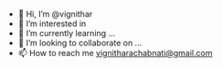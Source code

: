 - 👋 Hi, I’m @vignithar
- 👀 I’m interested in 
- 🌱 I’m currently learning ...
- 💞️ I’m looking to collaborate on ...
- 📫 How to reach me vignitharachabnati@gmail.com

<!---
vignithar/vignithar is a ✨ special ✨ repository because its `README.md` (this file) appears on your GitHub profile.
You can click the Preview link to take a look at your changes.
--->
